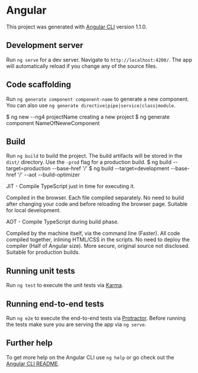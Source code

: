 # Angular

This project was generated with [Angular CLI](https://github.com/angular/angular-cli) version 1.1.0.

## Development server

Run `ng serve` for a dev server. Navigate to `http://localhost:4200/`. The app will automatically reload if you change any of the source files.

## Code scaffolding

Run `ng generate component component-name` to generate a new component. You can also use `ng generate directive|pipe|service|class|module`.

$ ng new --ng4 projectName         creating a new project
$ ng generate component NameOfNewwComponent

## Build

Run `ng build` to build the project. The build artifacts will be stored in the `dist/` directory. Use the `-prod` flag for a production build.
$ ng build --target=production --base-href '/'
$ ng build --target=development --base-href '/' --aot --build-optimizer


JIT - Compile TypeScript just in time for executing it.

Compiled in the browser.
Each file compiled separately.
No need to build after changing your code and before reloading the browser page.
Suitable for local development.


AOT - Compile TypeScript during build phase.

Compiled by the machine itself, via the command line (Faster).
All code compiled together, inlining HTML/CSS in the scripts.
No need to deploy the compiler (Half of Angular size).
More secure, original source not disclosed.
Suitable for production builds.


## Running unit tests

Run `ng test` to execute the unit tests via [Karma](https://karma-runner.github.io).

## Running end-to-end tests

Run `ng e2e` to execute the end-to-end tests via [Protractor](http://www.protractortest.org/).
Before running the tests make sure you are serving the app via `ng serve`.

## Further help

To get more help on the Angular CLI use `ng help` or go check out the [Angular CLI README](https://github.com/angular/angular-cli/blob/master/README.md).
